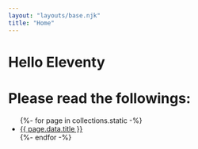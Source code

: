 ```yaml
---
layout: "layouts/base.njk"
title: "Home"
---
```


# Hello Eleventy

# Please read the followings:

<ul>
    {%- for page in collections.static -%}
        <li><a href="{{ page.url }}">{{ page.data.title }}</a></li>
    {%- endfor -%}
</ul>
